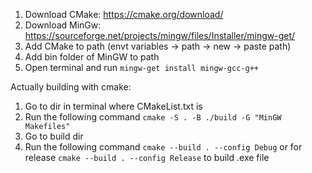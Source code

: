 1. Download CMake: https://cmake.org/download/
2. Download MinGw: https://sourceforge.net/projects/mingw/files/Installer/mingw-get/
3. Add CMake to path (envt variables -> path -> new -> paste path)
4. Add bin folder of MinGW to path
5. Open terminal and run ```mingw-get install mingw-gcc-g++```

Actually building with cmake:
1. Go to dir in terminal where CMakeList.txt is
2. Run the following command ```cmake -S . -B ./build -G "MinGW Makefiles"```
3. Go to build dir
4. Run the following command ```cmake --build . --config Debug``` or for release ```cmake --build . --config Release``` to build .exe file
